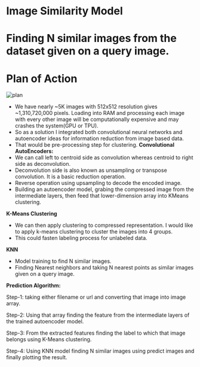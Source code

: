 # Image Similarity Model
# Finding N similar images from the dataset given on a query image.

# Plan of Action
![plan](https://user-images.githubusercontent.com/58396314/90765118-0b2d0f00-e307-11ea-9fbf-22e1823c99eb.PNG)

*    We have nearly ~5K images with 512x512 resolution gives ~1,310,720,000 pixels. Loading into RAM and processing each image with every other image will be computationally expensive and may crashes the system(GPU or TPU).
*    So as a solution I integrated both convolutional neural networks and autoencoder ideas for information reduction from image based data. 
*    That would be pre-processing step for clustering.
<strong>Convolutional AutoEncoders:</strong>
*    We can call left to centroid side as convolution whereas centroid to right side as deconvolution.
*    Deconvolution side is also known as unsampling or transpose convolution. It is a basic reduction operation.
*    Reverse operation using upsampling to decode the encoded image.
*    Building an autoencoder model, grabing the compressed image from the intermediate layers, then feed that lower-dimension array into KMeans clustering. 

<strong>K-Means Clustering</strong>
*    We can then apply clustering to compressed representation. I would like to apply k-means clustering to cluster the images into 4 groups.
*    This could fasten labeling process for unlabeled data.

<strong>KNN</strong>
*    Model training to find N similar images.
*    Finding Nearest neighbors and taking N nearest points as similar images given on a query image.

<strong>Prediction Algorithm:</strong>

   Step-1: taking either filename or url and converting that image into image array.
   
   Step-2: Using that array finding the feature from the intermediate layers of the trained autoencoder model.
   
   Step-3: From the extracted features finding the label to which that image belongs using K-Means clustering.
   
   Step-4: Using KNN model finding N similar images using predict images and finally plotting the result.
